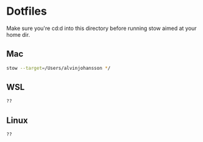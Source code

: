 # Dotfiles

Make sure you're cd:d into this directory before running stow aimed at your home dir.

## Mac
```bash
stow --target=/Users/alvinjohansson */
```

## WSL
```bash
??
```

## Linux
```bash
??
```
